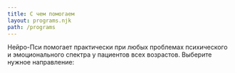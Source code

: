 ```yaml
---
title: С чем помогаем
layout: programs.njk
path: /programs
---
```


Нейро-Пси помогает практически при любых проблемах психического и эмоционального спектра у пациентов всех возрастов. Выберите нужное направление:

